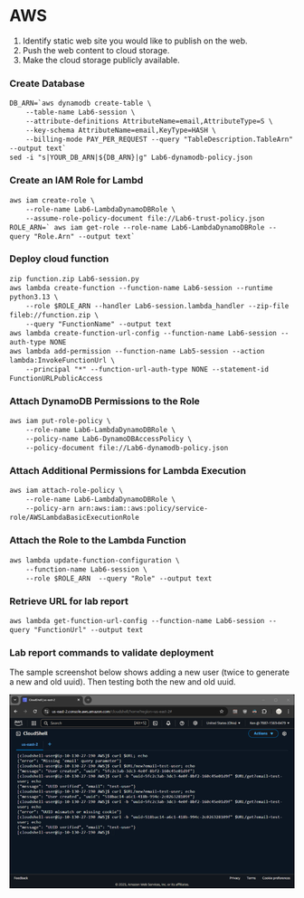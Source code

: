 # AWS												
1.	Identify static web site you would like to publish on the web.
2.	Push the web content to cloud storage.
3.	Make the cloud storage publicly available.

### Create Database
```
DB_ARN=`aws dynamodb create-table \
    --table-name Lab6-session \
    --attribute-definitions AttributeName=email,AttributeType=S \
    --key-schema AttributeName=email,KeyType=HASH \
    --billing-mode PAY_PER_REQUEST --query "TableDescription.TableArn" --output text`
sed -i "s|YOUR_DB_ARN|${DB_ARN}|g" Lab6-dynamodb-policy.json
```
### Create an IAM Role for Lambd
```
aws iam create-role \
    --role-name Lab6-LambdaDynamoDBRole \
    --assume-role-policy-document file://Lab6-trust-policy.json
ROLE_ARN=` aws iam get-role --role-name Lab6-LambdaDynamoDBRole --query "Role.Arn" --output text`
```
### Deploy cloud function
```
zip function.zip Lab6-session.py
aws lambda create-function --function-name Lab6-session --runtime python3.13 \
    --role $ROLE_ARN --handler Lab6-session.lambda_handler --zip-file fileb://function.zip \
    --query "FunctionName" --output text
aws lambda create-function-url-config --function-name Lab6-session --auth-type NONE
aws lambda add-permission --function-name Lab5-session --action lambda:InvokeFunctionUrl \
    --principal "*" --function-url-auth-type NONE --statement-id FunctionURLPublicAccess
```
### Attach DynamoDB Permissions to the Role
```
aws iam put-role-policy \
    --role-name Lab6-LambdaDynamoDBRole \
    --policy-name Lab6-DynamoDBAccessPolicy \
    --policy-document file://Lab6-dynamodb-policy.json
```
### Attach Additional Permissions for Lambda Execution
```
aws iam attach-role-policy \
    --role-name Lab6-LambdaDynamoDBRole \
    --policy-arn arn:aws:iam::aws:policy/service-role/AWSLambdaBasicExecutionRole
```
### Attach the Role to the Lambda Function
```
aws lambda update-function-configuration \
    --function-name Lab6-session \
    --role $ROLE_ARN  --query "Role" --output text
```
### Retrieve URL for lab report
```
aws lambda get-function-url-config --function-name Lab6-session --query "FunctionUrl" --output text
```
### Lab report commands to validate deployment
The sample screenshot below shows adding a new user (twice to generate a new and old uuid).  Then testing both the new and old uuid.

![CLI screen capture](Lab6-AWS-cli.png)
